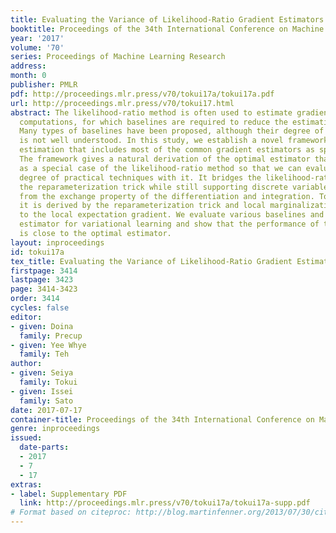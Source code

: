 ```yaml
---
title: Evaluating the Variance of Likelihood-Ratio Gradient Estimators
booktitle: Proceedings of the 34th International Conference on Machine Learning
year: '2017'
volume: '70'
series: Proceedings of Machine Learning Research
address: 
month: 0
publisher: PMLR
pdf: http://proceedings.mlr.press/v70/tokui17a/tokui17a.pdf
url: http://proceedings.mlr.press/v70/tokui17.html
abstract: The likelihood-ratio method is often used to estimate gradients of stochastic
  computations, for which baselines are required to reduce the estimation variance.
  Many types of baselines have been proposed, although their degree of optimality
  is not well understood. In this study, we establish a novel framework of gradient
  estimation that includes most of the common gradient estimators as special cases.
  The framework gives a natural derivation of the optimal estimator that can be interpreted
  as a special case of the likelihood-ratio method so that we can evaluate the optimal
  degree of practical techniques with it. It bridges the likelihood-ratio method and
  the reparameterization trick while still supporting discrete variables. It is derived
  from the exchange property of the differentiation and integration. To be more specific,
  it is derived by the reparameterization trick and local marginalization analogous
  to the local expectation gradient. We evaluate various baselines and the optimal
  estimator for variational learning and show that the performance of the modern estimators
  is close to the optimal estimator.
layout: inproceedings
id: tokui17a
tex_title: Evaluating the Variance of Likelihood-Ratio Gradient Estimators
firstpage: 3414
lastpage: 3423
page: 3414-3423
order: 3414
cycles: false
editor:
- given: Doina
  family: Precup
- given: Yee Whye
  family: Teh
author:
- given: Seiya
  family: Tokui
- given: Issei
  family: Sato
date: 2017-07-17
container-title: Proceedings of the 34th International Conference on Machine Learning
genre: inproceedings
issued:
  date-parts:
  - 2017
  - 7
  - 17
extras:
- label: Supplementary PDF
  link: http://proceedings.mlr.press/v70/tokui17a/tokui17a-supp.pdf
# Format based on citeproc: http://blog.martinfenner.org/2013/07/30/citeproc-yaml-for-bibliographies/
---
```

